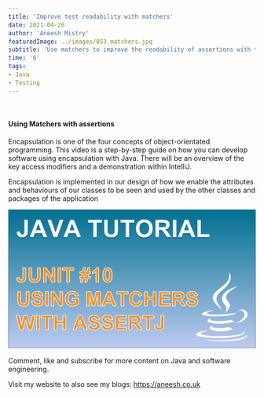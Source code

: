 ```yaml
---
title: 'Improve test readability with matchers'
date: 2021-04-26
author: 'Aneesh Mistry'
featuredImage: ../images/053_matchers.jpg
subtitle: 'Use matchers to improve the readability of assertions with the assertJ library'
time: '6'
tags:
- Java
- Testing
---
```


<br>
<h4>Using Matchers with assertions</h4>
<p>

Encapsulation is one of the four concepts of object-orientated programming. 
This video is a step-by-step guide on how you can develop software using encapsulation with Java. There will be an overview of the key access modifiers and a demonstration within 
IntelliJ.


Encapsulation is implemented in our design of how we enable the attributes and behaviours of our classes to be seen and used by the other classes and packages of the application

[![YouTube video link](../images/053_matchers.jpg)](URL)


Comment, like and subscribe for more content on Java and software engineering. 

Visit my website to also see my blogs: https://aneesh.co.uk

</p>
